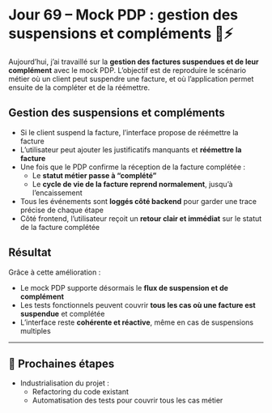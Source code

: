 # Jour 69 – Mock PDP : gestion des suspensions et compléments 📝⚡

Aujourd’hui, j’ai travaillé sur la **gestion des factures suspendues et de leur complément** avec le mock PDP. L’objectif est de reproduire le scénario métier où un client peut suspendre une facture, et où l’application permet ensuite de la compléter et de la réémettre.

## Gestion des suspensions et compléments

- Si le client suspend la facture, l’interface propose de réémettre la facture   
- L’utilisateur peut ajouter les justificatifs manquants et **réémettre la facture**  
- Une fois que le PDP confirme la réception de la facture complétée :  
  - Le **statut métier passe à “complété”**  
  - Le **cycle de vie de la facture reprend normalement**, jusqu’à l’encaissement  
- Tous les événements sont **loggés côté backend** pour garder une trace précise de chaque étape  
- Côté frontend, l’utilisateur reçoit un **retour clair et immédiat** sur le statut de la facture complétée

## Résultat

Grâce à cette amélioration :  

- Le mock PDP supporte désormais le **flux de suspension et de complément**  
- Les tests fonctionnels peuvent couvrir **tous les cas où une facture est suspendue** et complétée  
- L’interface reste **cohérente et réactive**, même en cas de suspensions multiples

---

## 📌 Prochaines étapes

- Industrialisation du projet :  
  - Refactoring du code existant  
  - Automatisation des tests pour couvrir tous les cas métier
